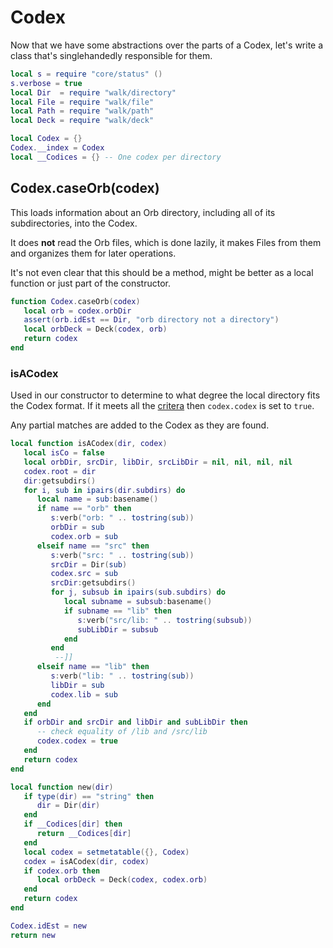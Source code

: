# Codex

Now that we have some abstractions over the parts of a Codex,
let's write a class that's singlehandedly responsible for them.

```lua
local s = require "core/status" ()
s.verbose = true
local Dir  = require "walk/directory"
local File = require "walk/file"
local Path = require "walk/path"
local Deck = require "walk/deck"
```
```lua
local Codex = {}
Codex.__index = Codex
local __Codices = {} -- One codex per directory
```
## Codex.caseOrb(codex)

  This loads information about an Orb directory, including all of its
subdirectories, into the Codex.


It does **not** read the Orb files, which is done lazily, it makes Files
from them and organizes them for later operations.


It's not even clear that this should be a method, might be better as
a local function or just part of the constructor.


```lua
function Codex.caseOrb(codex)
   local orb = codex.orbDir
   assert(orb.idEst == Dir, "orb directory not a directory")
   local orbDeck = Deck(codex, orb)
   return codex
end
```
### isACodex

  Used in our constructor to determine to what degree the local
directory fits the Codex format.  If it meets all the [critera](httk://)
then ``codex.codex`` is set to ``true``.


Any partial matches are added to the Codex as they are found.

```lua
local function isACodex(dir, codex)
   local isCo = false
   local orbDir, srcDir, libDir, srcLibDir = nil, nil, nil, nil
   codex.root = dir
   dir:getsubdirs()
   for i, sub in ipairs(dir.subdirs) do
      local name = sub:basename()
      if name == "orb" then
         s:verb("orb: " .. tostring(sub))
         orbDir = sub
         codex.orb = sub
      elseif name == "src" then
         s:verb("src: " .. tostring(sub))
         srcDir = Dir(sub)
         codex.src = sub
         srcDir:getsubdirs()
         for j, subsub in ipairs(sub.subdirs) do
            local subname = subsub:basename()
            if subname == "lib" then
               s:verb("src/lib: " .. tostring(subsub))
               subLibDir = subsub
            end
         end
          --]]
      elseif name == "lib" then
         s:verb("lib: " .. tostring(sub))
         libDir = sub
         codex.lib = sub
      end
   end
   if orbDir and srcDir and libDir and subLibDir then
      -- check equality of /lib and /src/lib
      codex.codex = true
   end
   return codex
end
```
```lua
local function new(dir)
   if type(dir) == "string" then
      dir = Dir(dir)
   end
   if __Codices[dir] then
      return __Codices[dir]
   end
   local codex = setmetatable({}, Codex)
   codex = isACodex(dir, codex)
   if codex.orb then
      local orbDeck = Deck(codex, codex.orb)
   end
   return codex
end
```
```lua
Codex.idEst = new
return new
```
